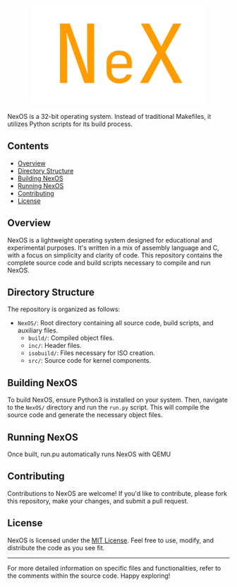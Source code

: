 <p align="center">
  <img src="nexlogo.png" alt="NexOS Logo" width="400">
</p>

NexOS is a 32-bit operating system. Instead of traditional Makefiles, it utilizes Python scripts for its build process.

## Contents

- [Overview](#overview)
- [Directory Structure](#directory-structure)
- [Building NexOS](#building-nexos)
- [Running NexOS](#running-nexos)
- [Contributing](#contributing)
- [License](#license)

## Overview

NexOS is a lightweight operating system designed for educational and experimental purposes. It's written in a mix of assembly language and C, with a focus on simplicity and clarity of code. This repository contains the complete source code and build scripts necessary to compile and run NexOS.

## Directory Structure

The repository is organized as follows:

- `NexOS/`: Root directory containing all source code, build scripts, and auxiliary files.
  - `build/`: Compiled object files.
  - `inc/`: Header files.
  - `isobuild/`: Files necessary for ISO creation.
  - `src/`: Source code for kernel components.

## Building NexOS

To build NexOS, ensure Python3 is installed on your system. Then, navigate to the `NexOS/` directory and run the `run.py` script. This will compile the source code and generate the necessary object files.

## Running NexOS

Once built, run.pu automatically runs NexOS with QEMU

## Contributing

Contributions to NexOS are welcome! If you'd like to contribute, please fork this repository, make your changes, and submit a pull request.

## License

NexOS is licensed under the [MIT License](LICENSE). Feel free to use, modify, and distribute the code as you see fit.

---

For more detailed information on specific files and functionalities, refer to the comments within the source code. Happy exploring!
